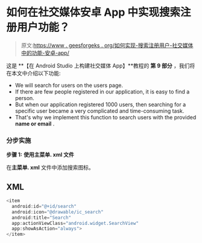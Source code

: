 # 如何在社交媒体安卓 App 中实现搜索注册用户功能？

> 原文:[https://www . geesforgeks . org/如何实现-搜索注册用户-社交媒体中的功能-安卓-app/](https://www.geeksforgeeks.org/how-to-implement-search-for-a-registered-user-functionality-in-social-media-android-app/)

这是 **【在 Android Studio 上构建社交媒体 App】**教程的 **第 9 部分** ，我们将在本文中介绍以下功能:

*   We will search for users on the users page.
*   If there are few people registered in our application, it is easy to find a person.
*   But when our application registered 1000 users, then searching for a specific user became a very complicated and time-consuming task.
*   That's why we implement this function to search users with the provided **name or email** .

### **分步实施**

**步骤 1:** **使用主菜单. xml 文件**

在**主菜单. xml** 文件中添加搜索图标。

## XML

```java
<item
  android:id="@+id/search"
  android:icon="@drawable/ic_search"
  android:title="Search"
  app:actionViewClass="android.widget.SearchView"
  app:showAsAction="always">
</item>
```